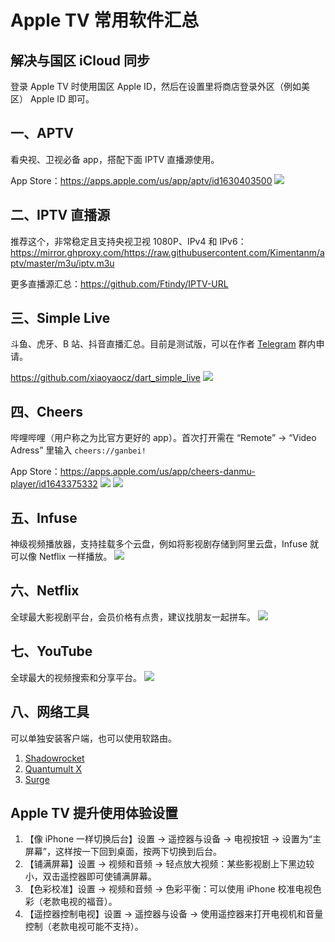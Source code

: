 # Apple TV 常用软件汇总

## 解决与国区 iCloud 同步
登录 Apple TV 时使用国区 Apple ID，然后在设置里将商店登录外区（例如美区） Apple ID 即可。

## 一、APTV
看央视、卫视必备 app，搭配下面 IPTV 直播源使用。

App Store：https://apps.apple.com/us/app/aptv/id1630403500
![](https://i.imgur.com/VTenBWP.png)

## 二、IPTV 直播源
推荐这个，非常稳定且支持央视卫视 1080P、IPv4 和 IPv6：https://mirror.ghproxy.com/https://raw.githubusercontent.com/Kimentanm/aptv/master/m3u/iptv.m3u

更多直播源汇总：https://github.com/Ftindy/IPTV-URL


## 三、Simple Live
斗鱼、虎牙、B 站、抖音直播汇总。目前是测试版，可以在作者 [Telegram](https://t.me/simplelivetvos) 群内申请。

https://github.com/xiaoyaocz/dart_simple_live
![](https://i.imgur.com/7lYZpgg.png)

## 四、Cheers
哔哩哔哩（用户称之为比官方更好的 app）。首次打开需在 “Remote” → “Video Adress” 里输入 `cheers://ganbei!`

App Store：https://apps.apple.com/us/app/cheers-danmu-player/id1643375332
![](https://i.imgur.com/soCN3cN.png)
![](https://i.imgur.com/raSxcLS.jpg)

## 五、Infuse
神级视频播放器，支持挂载多个云盘，例如将影视剧存储到阿里云盘，Infuse 就可以像 Netflix 一样播放。
![](https://i.imgur.com/BhVFujS.png)

## 六、Netflix
全球最大影视剧平台，会员价格有点贵，建议找朋友一起拼车。
![](https://i.imgur.com/RjBpETt.png)

## 七、YouTube
全球最大的视频搜索和分享平台。
![](https://i.imgur.com/qEbDIgC.png)

## 八、网络工具
可以单独安装客户端，也可以使用软路由。
1. [Shadowrocket](https://apps.apple.com/us/app/shadowrocket/id932747118)
2. [Quantumult X](https://apps.apple.com/jp/app/quantumult-x/id1443988620?l=en-US)
3. [Surge](https://kb.nssurge.com/surge-knowledge-base/guidelines/tvos)


## Apple TV 提升使用体验设置
1. 【像 iPhone 一样切换后台】设置 → 遥控器与设备 → 电视按钮 → 设置为“主屏幕”，这样按一下回到桌面，按两下切换到后台。
2. 【铺满屏幕】设置 → 视频和音频 → 轻点放大视频：某些影视剧上下黑边较小，双击遥控器即可使铺满屏幕。
3. 【色彩校准】设置 → 视频和音频 → 色彩平衡：可以使用 iPhone 校准电视色彩（老款电视的福音）。
4. 【遥控器控制电视】设置 → 遥控器与设备 → 使用遥控器来打开电视机和音量控制（老款电视可能不支持）。
